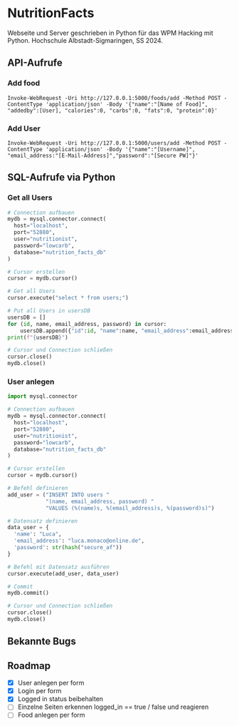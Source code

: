 # NutritionFacts
Webseite und Server geschrieben in Python für das WPM Hacking mit Python. Hochschule Albstadt-Sigmaringen, SS 2024.

## API-Aufrufe
### Add food
```
Invoke-WebRequest -Uri http://127.0.0.1:5000/foods/add -Method POST -ContentType 'application/json' -Body '{"name":"[Name of Food]", "addedby":[User], "calories":0, "carbs":0, "fats":0, "protein":0}'
```

### Add User

```
Invoke-WebRequest -Uri http://127.0.0.1:5000/users/add -Method POST -ContentType 'application/json' -Body '{"name":"[Username]", "email_address:"[E-Mail-Address]","password":"[Secure PW]"}'
```

## SQL-Aufrufe via Python
### Get all Users
```python
# Connection aufbauen
mydb = mysql.connector.connect(
  host="localhost",
  port="52880",
  user="nutritionist",
  password="lowcarb",
  database="nutrition_facts_db"
)

# Cursor erstellen
cursor = mydb.cursor()

# Get all Users
cursor.execute("select * from users;")

# Put all Users in usersDB
usersDB = []
for (id, name, email_address, password) in cursor:
    usersDB.append({"id":id, "name":name, "email_address":email_address, "password":password})
print(f"{usersDB}")

# Cursor und Connection schließen
cursor.close()
mydb.close()
```

### User anlegen
```python
import mysql.connector

# Connection aufbauen
mydb = mysql.connector.connect(
  host="localhost",
  port="52880",
  user="nutritionist",
  password="lowcarb",
  database="nutrition_facts_db"
)

# Cursor erstellen
cursor = mydb.cursor()

# Befehl definieren
add_user = ("INSERT INTO users "
            "(name, email_address, password) "
            "VALUES (%(name)s, %(email_address)s, %(password)s)")

# Datensatz definieren
data_user = {
  'name': "Luca",
  'email_address': "luca.monaco@online.de",
  'password': str(hash("secure_af"))
}

# Befehl mit Datensatz ausführen
cursor.execute(add_user, data_user)

# Commit
mydb.commit()

# Cursor und Connection schließen
cursor.close()
mydb.close()
```

## Bekannte Bugs

## Roadmap

- [x] User anlegen per form
- [x] Login per form
- [x] Logged in status beibehalten
- [ ] Einzelne Seiten erkennen logged_in == true / false und reagieren
- [ ] Food anlegen per form